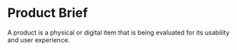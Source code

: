 # Product Brief
A product is a physical or digital item that is being evaluated for its usability and user experience.